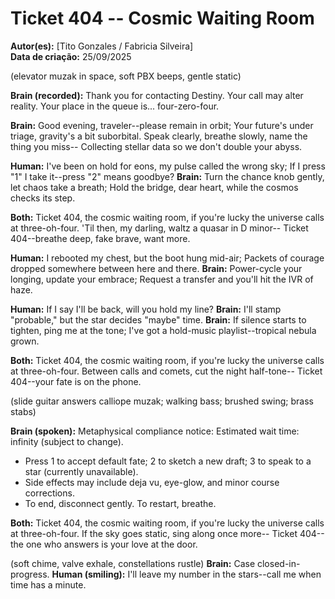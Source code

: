 # Ticket 404 -- Cosmic Waiting Room

**Autor(es):** [Tito Gonzales / Fabricia Silveira]  
**Data de criação:** 25/09/2025

(elevator muzak in space, soft PBX beeps, gentle static)

**Brain (recorded):** Thank you for contacting Destiny. Your call may alter reality.
Your place in the queue is... four-zero-four.

**Brain:** Good evening, traveler--please remain in orbit;
Your future's under triage, gravity's a bit suborbital.
Speak clearly, breathe slowly, name the thing you miss--
Collecting stellar data so we don't double your abyss.

**Human:** I've been on hold for eons, my pulse called the wrong sky;
If I press "1" I take it--press "2" means goodbye?
**Brain:** Turn the chance knob gently, let chaos take a breath;
Hold the bridge, dear heart, while the cosmos checks its step.

**Both:** Ticket 404, the cosmic waiting room,
if you're lucky the universe calls at three-oh-four.
'Til then, my darling, waltz a quasar in D minor--
Ticket 404--breathe deep, fake brave, want more.

**Human:** I rebooted my chest, but the boot hung mid-air;
Packets of courage dropped somewhere between here and there.
**Brain:** Power-cycle your longing, update your embrace;
Request a transfer and you'll hit the IVR of haze.

**Human:** If I say I'll be back, will you hold my line?
**Brain:** I'll stamp "probable," but the star decides "maybe" time.
**Brain:** If silence starts to tighten, ping me at the tone;
I've got a hold-music playlist--tropical nebula grown.

**Both:** Ticket 404, the cosmic waiting room,
if you're lucky the universe calls at three-oh-four.
Between calls and comets, cut the night half-tone--
Ticket 404--your fate is on the phone.

(slide guitar answers calliope muzak; walking bass; brushed swing; brass stabs)

**Brain (spoken):** Metaphysical compliance notice:
Estimated wait time: infinity (subject to change).

- Press 1 to accept default fate; 2 to sketch a new draft; 3 to speak to a star (currently unavailable).
- Side effects may include deja vu, eye-glow, and minor course corrections.
- To end, disconnect gently. To restart, breathe.

**Both:** Ticket 404, the cosmic waiting room,
if you're lucky the universe calls at three-oh-four.
If the sky goes static, sing along once more--
Ticket 404--the one who answers is your love at the door.

(soft chime, valve exhale, constellations rustle)
**Brain:** Case closed-in-progress.
**Human (smiling):** I'll leave my number in the stars--call me when time has a minute.
